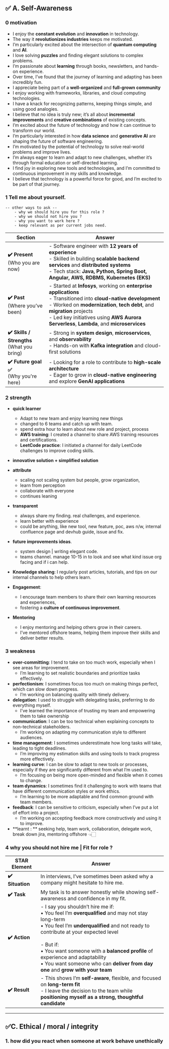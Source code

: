 ## ✅ A. Self-Awareness
### 0 motivation
- I enjoy the **constant evolution** and **innovation** in technology.
- The way it **revolutionizes industries** keeps me motivated.
- I’m particularly excited about the intersection of **quantum computing** and **AI**.
- I love solving **puzzles** and finding elegant solutions to complex problems.
- I’m passionate about **learning** through books, newsletters, and hands-on experience.
- Over time, I’ve found that the journey of learning and adapting has been incredibly fun.
- I appreciate being part of a **well-organized** and **full-grown community**
- I enjoy working with frameworks, libraries, and cloud computing technologies.
- I have a knack for recognizing patterns, keeping things simple, and using good analogies.
- I believe that no idea is truly new; it’s all about **incremental improvements** and **creative combinations** of existing concepts.
- I’m excited about the future of technology and how it can continue to transform our world.
- I’m particularly interested in how **data science** and **generative AI** are shaping the future of software engineering.
- I’m motivated by the potential of technology to solve real-world problems and improve lives.
- I’m always eager to learn and adapt to new challenges, whether it’s through formal education or self-directed learning.
- I find joy in exploring new tools and technologies, and I’m committed to continuous improvement in my skills and knowledge.
- I believe that technology is a powerful force for good, and I’m excited to be part of that journey.


### 1 Tell me about yourself.

```
-- other ways to ask --
    - why we should hire you for this role ?
    - why we should not hire you ?
    - why you want to work here ?
    - keep relevant as per current jobs need.
```

| **Section**                                   | **Answer**                                                                                                                                                                                                                                                                                   |
|-----------------------------------------------| -------------------------------------------------------------------------------------------------------------------------------------------------------------------------------------------------------------------------------------------------------------------------------------------- |
| **✔️ Present**<br>(Who you are now)           | - Software engineer with **12 years of experience**<br>- Skilled in building **scalable backend services** and **distributed systems**<br>- Tech stack: **Java, Python, Spring Boot, Angular, AWS, RDBMS, Kubernetes (EKS)**                                                                 |
| **✔️ Past**<br>(Where you’ve been)            | - Started at **Infosys**, working on **enterprise applications**<br>- Transitioned into **cloud-native development**<br>- Worked on **modernization**, **tech debt**, and **migration** projects<br>- Led key initiatives using **AWS Aurora Serverless**, **Lambda**, and **microservices** |
| **✔️ Skills / Strengths**<br>(What you bring) | - Strong in **system design**, **microservices**, and **observability**<br>- Hands-on with **Kafka integration** and cloud-first solutions                                                                                                                                                   |
| **✔️ Future goal ✅**<br>(Why you're here)   | - Looking for a role to contribute to **high-scale architecture**<br>- Eager to grow in **cloud-native engineering** and explore **GenAI applications**                                                                                                                                      |

### 2 strength
- **quick learner**
    - Adapt to new team and enjoy learning new things
    - changed to 6 teams and catch up with team.
    - spend extra hour to learn about new role and project, process
    - **AWS training**: I created a channel to share AWS training resources and certifications.
    - **LeetCode practice**: I initiated a channel for daily LeetCode challenges to improve coding skills.
- **innovative solution + simplified solution**
- **attribute**
    - scaling not scaling system but people, grow organization,
    - learn from perception
    - collaborate with everyone
    - continues leaning
- **transparent**
    - always share my finding. real challenges, and experience.
    - learn better with experience
    - could be anything, like new tool, new feature, poc, aws n/w, internal confluence page and devhub guide, issue and fix.
- **future improvements ideas**.
    - system design | writing elegant code.
    - teams channel. manage 10-15  in to look and see what kind issue org facing and if i can help. 

- **Knowledge sharing**: I regularly post articles, tutorials, and tips on our internal channels to help others learn.
- **Engagement**: 
    - I encourage team members to share their own learning resources and experiences, 
    - fostering a **culture of continuous improvement**.
- **Mentoring**
    - I enjoy mentoring and helping others grow in their careers.
    - I’ve mentored offshore teams, helping them improve their skills and deliver better results.

### 3 weakness
- **over-committing**: I tend to take on too much work, especially when I see areas for improvement.
    - I’m learning to set realistic boundaries and prioritize tasks effectively.
- **perfectionism**: I sometimes focus too much on making things perfect, which can slow down progress.
    - I’m working on balancing quality with timely delivery.
- **delegation**: I used to struggle with delegating tasks, preferring to do everything myself.
    - I’ve learned the importance of trusting my team and empowering them to take ownership
- **communication**: I can be too technical when explaining concepts to non-technical stakeholders.
    - I’m working on adapting my communication style to different audiences.
- **time management**: I sometimes underestimate how long tasks will take, leading to tight deadlines.
    - I’m improving my estimation skills and using tools to track progress more effectively.
- **learning curve**: I can be slow to adapt to new tools or processes, especially if they are significantly different from what I’m used to.
    - I’m focusing on being more open-minded and flexible when it comes to change.
- **team dynamics**: I sometimes find it challenging to work with teams that have different communication styles or work ethics.
    - I’m learning to be more adaptable and find common ground with team members.
- **feedback**: I can be sensitive to criticism, especially when I’ve put a lot of effort into a project.
    - I’m working on accepting feedback more constructively and using it to improve.
- **learnt : ** seeking help, team work, collaboration, delegate work, break down jira, mentoring offshore 👈🏻

### 4 why you should not hire me | Fit for role ?
| **STAR Element** | **Answer**                                                                                                                                                                                                                                                                                                                                                                            |
| ---------------- | ------------------------------------------------------------------------------------------------------------------------------------------------------------------------------------------------------------------------------------------------------------------------------------------------------------------------------------------------------------------------------------- |
| **✔️ Situation** | In interviews, I’ve sometimes been asked why a company might hesitate to hire me.                                                                                                                                                                                                                                                                                                     |
| **✔️ Task**      | My task is to answer honestly while showing self-awareness and confidence in my fit.                                                                                                                                                                                                                                                                                                  |
| **✔️ Action**    | - I say you shouldn’t hire me if:<br>  • You feel I’m **overqualified** and may not stay long-term<br>  • You feel I’m **underqualified** and not ready to contribute at your expected level<br><br>- But if:<br>  • You want someone with a **balanced profile** of experience and adaptability<br>  • You want someone who can **deliver from day one** and **grow with your team** |
| **✔️ Result**    | - This shows I’m **self-aware**, flexible, and focused on **long-term fit**<br>- I leave the decision to the team while **positioning myself as a strong, thoughtful candidate**                                                                                                                                                                                                      |

---
## ✅C. Ethical / moral / integrity

### 1. how did you react when someone at work behave unethically

